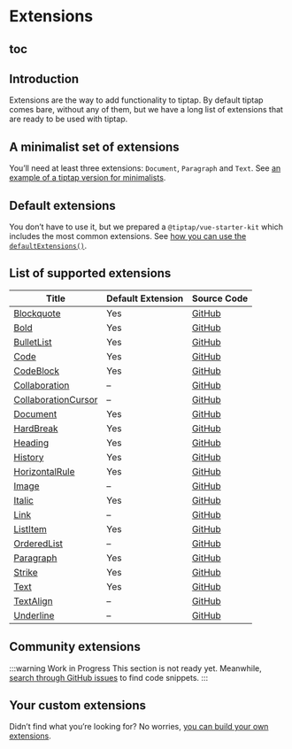 # Extensions

## toc

## Introduction
Extensions are the way to add functionality to tiptap. By default tiptap comes bare, without any of them, but we have a long list of extensions that are ready to be used with tiptap.

## A minimalist set of extensions
You’ll need at least three extensions: `Document`, `Paragraph` and `Text`. See [an example of a tiptap version for minimalists](/examples/minimalist).

## Default extensions
You don’t have to use it, but we prepared a `@tiptap/vue-starter-kit` which includes the most common extensions. See [how you can use the `defaultExtensions()`](/examples/basic).

## List of supported extensions
| Title                                                       | Default Extension | Source Code                                                                                            |
| ----------------------------------------------------------- | ----------------- | ------------------------------------------------------------------------------------------------------ |
| [Blockquote](/api/extensions/blockquote)                    | Yes               | [GitHub](https://github.com/ueberdosis/tiptap-next/blob/main/packages/extension-blockquote/)           |
| [Bold](/api/extensions/bold)                                | Yes               | [GitHub](https://github.com/ueberdosis/tiptap-next/blob/main/packages/extension-bold/)                 |
| [BulletList](/api/extensions/bullet-list)                   | Yes               | [GitHub](https://github.com/ueberdosis/tiptap-next/blob/main/packages/extension-bullet-list/)          |
| [Code](/api/extensions/code)                                | Yes               | [GitHub](https://github.com/ueberdosis/tiptap-next/blob/main/packages/extension-code/)                 |
| [CodeBlock](/api/extensions/code-block)                     | Yes               | [GitHub](https://github.com/ueberdosis/tiptap-next/blob/main/packages/extension-code-block/)           |
| [Collaboration](/api/extensions/collaboration)              | –                 | [GitHub](https://github.com/ueberdosis/tiptap-next/blob/main/packages/extension-collaboration/)        |
| [CollaborationCursor](/api/extensions/collaboration-cursor) | –                 | [GitHub](https://github.com/ueberdosis/tiptap-next/blob/main/packages/extension-collaboration-cursor/) |
| [Document](/api/extensions/document)                        | Yes               | [GitHub](https://github.com/ueberdosis/tiptap-next/blob/main/packages/extension-document/)             |
| [HardBreak](/api/extensions/hard-break)                     | Yes               | [GitHub](https://github.com/ueberdosis/tiptap-next/blob/main/packages/extension-hard-break/)           |
| [Heading](/api/extensions/heading)                          | Yes               | [GitHub](https://github.com/ueberdosis/tiptap-next/blob/main/packages/extension-heading/)              |
| [History](/api/extensions/history)                          | Yes               | [GitHub](https://github.com/ueberdosis/tiptap-next/blob/main/packages/extension-history/)              |
| [HorizontalRule](/api/extensions/horizontal-rule)           | Yes               | [GitHub](https://github.com/ueberdosis/tiptap-next/blob/main/packages/extension-horizontal-rule/)      |
| [Image](/api/extensions/image)                              | –                 | [GitHub](https://github.com/ueberdosis/tiptap-next/blob/main/packages/extension-image/)                |
| [Italic](/api/extensions/italic)                            | Yes               | [GitHub](https://github.com/ueberdosis/tiptap-next/blob/main/packages/extension-italic/)               |
| [Link](/api/extensions/link)                                | –                 | [GitHub](https://github.com/ueberdosis/tiptap-next/blob/main/packages/extension-link/)                 |
| [ListItem](/api/extensions/list-item)                       | Yes               | [GitHub](https://github.com/ueberdosis/tiptap-next/blob/main/packages/extension-list-item/)            |
| [OrderedList](/api/extensions/ordered-list)                 | –                 | [GitHub](https://github.com/ueberdosis/tiptap-next/blob/main/packages/extension-ordered-list/)         |
| [Paragraph](/api/extensions/paragraph)                      | Yes               | [GitHub](https://github.com/ueberdosis/tiptap-next/blob/main/packages/extension-paragraph/)            |
| [Strike](/api/extensions/strike)                            | Yes               | [GitHub](https://github.com/ueberdosis/tiptap-next/blob/main/packages/extension-strike/)               |
| [Text](/api/extensions/text)                                | Yes               | [GitHub](https://github.com/ueberdosis/tiptap-next/blob/main/packages/extension-text/)                 |
| [TextAlign](/api/extensions/text-align)                     | –                 | [GitHub](https://github.com/ueberdosis/tiptap-next/blob/main/packages/extension-text-align/)           |
| [Underline](/api/extensions/underline)                      | –                 | [GitHub](https://github.com/ueberdosis/tiptap-next/blob/main/packages/extension-underline/)            |

<!-- | [CodeBlockHighlight](/api/extensions/code-block-highlight) | – | [GitHub](https://github.com/ueberdosis/tiptap-next/blob/main/packagescode-block-highlight/extension-/) -->
<!-- | [Mention](/api/extensions/mention) | – | [GitHub](https://github.com/ueberdosis/tiptap-next/blob/main/packages/extension-mention/) -->
<!-- | [Placeholder](/api/extensions/placeholder) | – | [GitHub](https://github.com/ueberdosis/tiptap-next/blob/main/packages/extension-placeholder/) -->
<!-- | [TableCell](/api/extensions/table-cell) | – | [GitHub](https://github.com/ueberdosis/tiptap-next/blob/main/packages/extension-table-cell/) -->
<!-- | [TableHeader](/api/extensions/table-header) | – | [GitHub](https://github.com/ueberdosis/tiptap-next/blob/main/packages/extension-table-header/) -->
<!-- | [TableRow](/api/extensions/table-row) | – | [GitHub](https://github.com/ueberdosis/tiptap-next/blob/main/packages/extension-table-row/) -->
<!-- | [TodoItem](/api/extensions/todo-item) | – | [GitHub](https://github.com/ueberdosis/tiptap-next/blob/main/packages/extension-todo-item/) -->
<!-- | [TodoList](/api/extensions/todo-list) | – | [GitHub](https://github.com/ueberdosis/tiptap-next/blob/main/packages/extension-todo-list/) -->

## Community extensions
:::warning Work in Progress
This section is not ready yet. Meanwhile, [search through GitHub issues](https://github.com/ueberdosis/tiptap/issues) to find code snippets.
:::

## Your custom extensions
Didn’t find what you’re looking for? No worries, [you can build your own extensions](/guide/custom-extensions).
